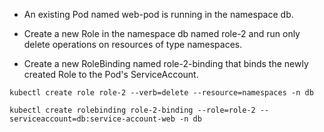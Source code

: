 - An existing Pod named web-pod is running in the namespace db.

- Create a new Role in the namespace db named role-2 and run only delete operations on resources of type namespaces.

- Create a new RoleBinding named role-2-binding that binds the newly created Role to the Pod's ServiceAccount.

`kubectl create role role-2 --verb=delete --resource=namespaces -n db`

`kubectl create rolebinding role-2-binding --role=role-2 --serviceaccount=db:service-account-web -n db`

